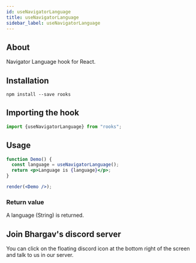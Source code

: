```yaml
---
id: useNavigatorLanguage
title: useNavigatorLanguage
sidebar_label: useNavigatorLanguage
---
```


   

## About

Navigator Language hook for React.

## Installation

    npm install --save rooks

## Importing the hook

```javascript
import {useNavigatorLanguage} from "rooks";
```

## Usage

```jsx
function Demo() {
  const language = useNavigatorLanguage();
  return <p>Language is {language}</p>;
}

render(<Demo />);
```

### Return value

A language (String) is returned.


## Join Bhargav's discord server
You can click on the floating discord icon at the bottom right of the screen and talk to us in our server.


